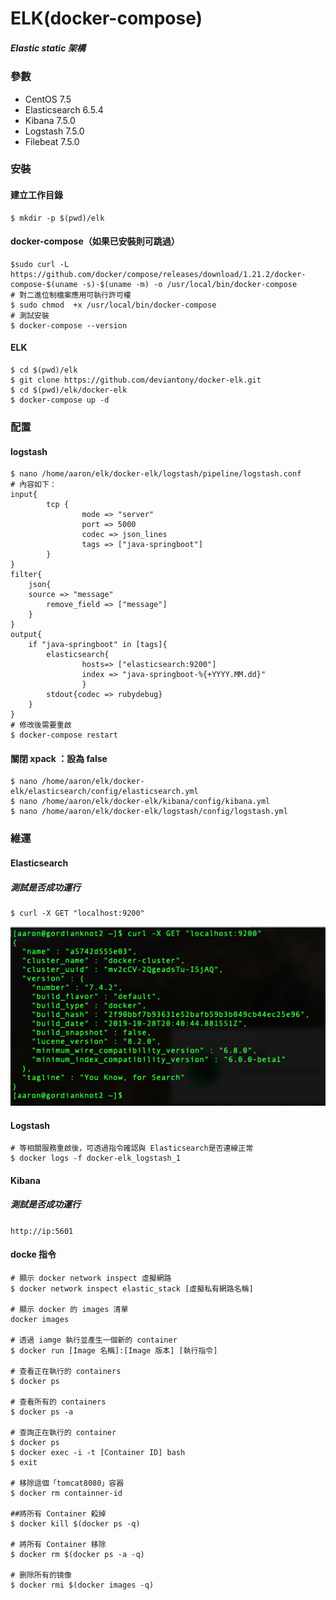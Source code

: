 # ELK(docker-compose)
##### Elastic static 架構

### 參數
- CentOS 7.5
- Elasticsearch 6.5.4
- Kibana 7.5.0
- Logstash 7.5.0
- Filebeat 7.5.0

### 安裝
#### 建立工作目錄
```
$ mkdir -p $(pwd)/elk
```
#### docker-compose（如果已安裝則可跳過）
```
$sudo curl -L https://github.com/docker/compose/releases/download/1.21.2/docker-compose-$(uname -s)-$(uname -m) -o /usr/local/bin/docker-compose
# 對二進位制檔案應用可執行許可權
$ sudo chmod  +x /usr/local/bin/docker-compose
# 測試安裝
$ docker-compose --version
```
#### ELK
```
$ cd $(pwd)/elk
$ git clone https://github.com/deviantony/docker-elk.git
$ cd $(pwd)/elk/docker-elk
$ docker-compose up -d
```


### 配置
#### logstash
```
$ nano /home/aaron/elk/docker-elk/logstash/pipeline/logstash.conf
# 內容如下：
input{
      	tcp {
             	mode => "server"
                port => 5000
                codec => json_lines
                tags => ["java-springboot"]
        }
}
filter{
    json{
	source => "message"
        remove_field => ["message"]
    }
}
output{
    if "java-springboot" in [tags]{
        elasticsearch{
                hosts=> ["elasticsearch:9200"] 
                index => "java-springboot-%{+YYYY.MM.dd}"
                }
        stdout{codec => rubydebug}
    }
}
# 修改後需要重啟
$ docker-compose restart
```
#### 關閉 xpack ：設為 false
```
$ nano /home/aaron/elk/docker-elk/elasticsearch/config/elasticsearch.yml
$ nano /home/aaron/elk/docker-elk/kibana/config/kibana.yml
$ nano /home/aaron/elk/docker-elk/logstash/config/logstash.yml
```

### 維運

#### Elasticsearch
##### 測試是否成功運行
```
$ curl -X GET "localhost:9200"
```
![b23ed2720cb13d5db490cbfda52f2f8f](imgs/4EB1AF28-4E6C-49CF-955A-1D563C2098AC.png)
#### Logstash
```
# 等相關服務重啟後，可透過指令確認與 Elasticsearch是否連線正常
$ docker logs -f docker-elk_logstash_1
```
#### Kibana
##### 測試是否成功運行
`http://ip:5601`

#### docke 指令
```
# 顯示 docker network inspect 虛擬網路
$ docker network inspect elastic_stack [虛擬私有網路名稱]

# 顯示 docker 的 images 清單
docker images 

# 透過 iamge 執行並產生一個新的 container
$ docker run [Image 名稱]:[Image 版本] [執行指令]

# 查看正在執行的 containers
$ docker ps

# 查看所有的 containers
$ docker ps -a

# 查詢正在執行的 container
$ docker ps
$ docker exec -i -t [Container ID] bash
$ exit

# 移除這個「tomcat8080」容器
$ docker rm containner-id

##將所有 Container 殺掉
$ docker kill $(docker ps -q)

# 將所有 Container 移除
$ docker rm $(docker ps -a -q)

# 删除所有的镜像
$ docker rmi $(docker images -q)
```
